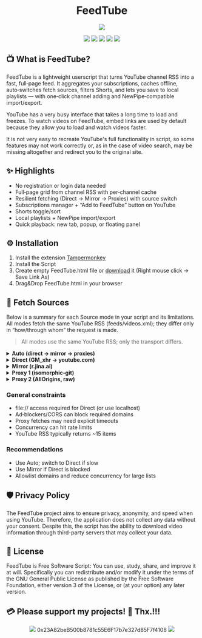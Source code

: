 <h1 align="center"><b>FeedTube</b></h1>
<p align="center"><a href=""><img src="https://raw.githubusercontent.com/testertv/FeedTube/refs/heads/main/images/logo.png?raw=true"></a></p>

<p align="center">        
<a href="https://www.gnu.org/licenses/gpl-3.0" alt="License: GPLv3"><img src="https://img.shields.io/badge/License-GPLv3-brightgreen.svg"></a>  
<a href="" alt=""><img src="https://img.shields.io/badge/Platform-Browser-brightgreen.svg"></a>
<a href="" alt=""><img src="https://img.shields.io/badge/SW--Kind-HTML Page-brightgreen.svg"></a>
<a href="" alt=""><img src="https://img.shields.io/badge/Language-HTML+JS-brightgreen"></a> 
<a href="" alt=""><img src="https://img.shields.io/badge/Version-2025.XX.XX-blue"></a>
</p><p align="center">

## 📺 What is FeedTube?

FeedTube is a lightweight userscript that turns YouTube channel RSS into a fast, full‑page feed. It aggregates your subscriptions, caches offline, auto‑switches fetch sources, filters Shorts, and lets you save to local playlists — with one‑click channel adding and NewPipe‑compatible import/export.

YouTube has a very busy interface that takes a long time to load and freezes. To watch videos on FeedTube, embed links are used by default because they allow you to load and watch videos faster.

It is not very easy to recreate YouTube's full functionality in script, so some features may not work correctly or, as in the case of video search, may be missing altogether and redirect you to the original site.

## ✨ Highlights
- No registration or login data needed
- Full‑page grid from channel RSS with per‑channel cache
- Resilient fetching (Direct → Mirror → Proxies) with source switch
- Subscriptions manager + “Add to FeedTube” button on YouTube
- Shorts toggle/sort
- Local playlists + NewPipe import/export
- Quick playback: new tab, popup, or floating panel

## ⚙️ Installation
1. Install the extension [Tampermonkey](https://www.tampermonkey.net)
2. Install the Script
3. Create empty FeedTube.html file or [download](https://raw.githubusercontent.com/testertv/FeedTube/refs/heads/main/files/FeedTube.html) it (Right mouse click -> Save Link As)
4. Drag&Drop FeedTube.html in your browser


## 🔗 Fetch Sources
Below is a summary for each Source mode in your script and its limitations. All modes fetch the same YouTube RSS (feeds/videos.xml); they differ only in “how/through whom” the request is made.

> All modes use the same YouTube RSS; only the transport differs.

<details>
<summary><b>Auto (direct → mirror → proxies)</b></summary>

- How it works: Tries in order: Direct (2 attempts) → r.jina.ai → cors.isomorphic-git.org → allorigins.
- Pros: Most resilient; something usually works.
- Limitations: If Direct is unavailable, you may wait a long time (up to ~20s × 2 per channel due to GM_xhr timeout). Total load time can be stretched by the slowest channel.
</details>

<details>
<summary><b>Direct (GM_xhr → youtube.com)</b></summary>

- How it works: GM_xmlhttpRequest directly to youtube.com (CORS is not an issue). Timeout 20s, anonymous: true (no cookies).
- Pros: Fast, no middlemen; better privacy (requests go only to YouTube); less chance of stale responses.
- Limitations:
  - On file:// you must enable your userscript manager’s “Allow access to file URLs” (otherwise it won’t run). Alternative: serve FeedTube.html via http://localhost.
  - Can be blocked by AdBlock/DNS/Firewall rules (youtube.com, i.ytimg.com).
  - With many subscriptions you may hit 429 or rate limits from YouTube.
  - In some setups (e.g., Greasemonkey/Firefox) you may need explicit @connect youtube.com (you already have @connect *).
</details>

<details>
<summary><b>Mirror (r.jina.ai)</b></summary>

- How it works: Proxied request: https://r.jina.ai/http/<target URL>.
- Pros: Bypasses CORS easily; often works where Direct is blocked.
- Limitations:
  - Public third‑party service: possible limits, 403/429/5xx, regional/network hiccups.
  - Can serve stale data (caches along the path); you append &_tm=… to bust cache, but it’s not guaranteed.
  - Privacy: channel feed URLs go to a third party.
</details>

<details>
<summary><b>Proxy 1 (isomorphic‑git)</b></summary>

- How it works: https://cors.isomorphic-git.org/https://www.youtube.com/feeds/videos.xml?...&_tm=...
- Pros: Another CORS proxy fallback.
- Limitations:
  - Frequently hits rate limits/Cloudflare → 403/502.
  - Unpredictable stability; public service.
  - Potential limits on request size/count.
</details>

<details>
<summary><b>Proxy 2 (AllOrigins, raw)</b></summary>

- How it works: https://api.allorigins.win/raw?url=<encoded URL>&_tm=...
- Pros: Simple raw CORS proxy; convenient fallback.
- Limitations:
  - Aggressive caching on the service side (you add _tm, but cache may still appear).
  - Stability/quotas/5xx typical of public proxies.
  - Privacy: again, third‑party service.
</details>

### General constraints
- file:// access required for Direct (or use localhost)
- Ad‑blockers/CORS can block required domains
- Proxy fetches may need explicit timeouts
- Concurrency can hit rate limits
- YouTube RSS typically returns ~15 items

### Recommendations
- Use Auto; switch to Direct if slow
- Use Mirror if Direct is blocked
- Allowlist domains and reduce concurrency for large lists

## 🛡️ Privacy Policy
The FeedTube project aims to ensure privacy, anonymity, and speed when using YouTube. Therefore, the application does not collect any data without your consent. Despite this, the script has the ability to download video information through third-party servers that may collect your data.

## 🐂 License
FeedTube is Free Software Script: You can use, study, share, and improve it at will. Specifically you can redistribute and/or modify it under the terms of the GNU General Public License as published by the Free Software Foundation, either version 3 of the License, or (at your option) any later version.

## 💳 Please support my projects! 🤗 Thx.!!!
<p align="center">
<a href="" alt=""><img src="https://img.shields.io/badge/Ethereum-Wallet%20➡️-blue"></a>  0x23A82beB500b8781c55E6F17b7e327d85F7f4108 <a href="" alt=""><img src="https://img.shields.io/badge/-⬅️%20Wallet-blue"></a>
</p><p align="center">
